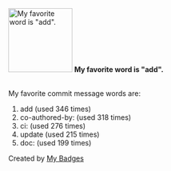 <img src="https://my-badges.github.io/my-badges/favorite-word.png" alt="My favorite word is &quot;add&quot;." title="My favorite word is &quot;add&quot;." width="128">
<strong>My favorite word is &quot;add&quot;.</strong>
<br><br>

My favorite commit message words are:

1. add (used 346 times)
2. co-authored-by: (used 318 times)
3. ci: (used 276 times)
4. update (used 215 times)
5. doc: (used 199 times)


Created by <a href="https://github.com/my-badges/my-badges">My Badges</a>